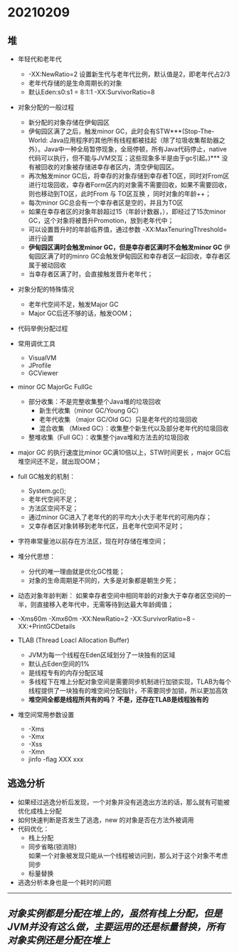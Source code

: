 # 20210209

## 堆
+ 年轻代和老年代
    + -XX:NewRatio=2 设置新生代与老年代比例，默认值是2，即老年代占2/3
    + 老年代存储的是生命周期长的对象
    + 默认Eden:s0:s1 = 8:1:1 -XX:SurvivorRatio=8

+ 对象分配的一般过程
    + 新分配的对象存储在伊甸园区
    + 伊甸园区满了之后，触发minor GC，此时会有STW***(Stop-The-World: Java应用程序的其他所有线程都被挂起（除了垃圾收集帮助器之外）。Java中一种全局暂停现象，全局停顿，所有Java代码停止，native代码可以执行，但不能与JVM交互；这些现象多半是由于gc引起。)*** 没有被回收的对象被存储进幸存者区内，清空伊甸园区。
    +  再次触发minor GC后，将幸存的对象存储到幸存者TO区，同时对From区进行垃圾回收，幸存者Form区内的对象需不需要回收，如果不需要回收，则也移动到TO区，此时From 与 TO区互换 ，同时对象的年龄++；
    + 每次minor GC总会有一个幸存者区是空的，并且为TO区
    + 如果在幸存者区的对象年龄超过15（年龄计数器，），即经过了15次minor GC，这个对象将被晋升Promotion，放到老年代中；
    + 可以设置晋升时的年龄临界值，通过参数 -XX:MaxTenuringThreshold=<N> 进行设置
    + **伊甸园区满时会触发minor GC，但是幸存者区满时不会触发minor GC** 伊甸园区满了时的minro GC会触发伊甸园区和幸存者区一起回收，幸存者区属于被动回收
    + 当幸存者区满了时，会直接触发晋升老年代；

+ 对象分配的特殊情况
    + 老年代空间不足，触发Major GC
    + Major GC后还不够的话，触发OOM；

+ 代码举例分配过程

+ 常用调优工具
    + VisualVM
    + JProfile
    + GCViewer

+ minor GC MajorGc FullGc
    + 部分收集：不是完整收集整个Java堆的垃圾回收
        + 新生代收集（minor GC/Young GC）
        + 老年代收集 （major GC/Old GC）只是老年代的垃圾回收
        + 混合收集 （Mixed GC）：收集整个新生代以及部分老年代的垃圾回收
    + 整堆收集（Full GC）：收集整个java堆和方法去的垃圾回收

+ major GC 的执行速度比minor GC满10倍以上，STW时间更长 ，major GC后堆空间还不足，就出现OOM；    

+ full GC触发的机制：
    + System.gc();
    + 老年代空间不足；
    + 方法区空间不足；
    + 通过minor GC进入了老年代的的平均大小大于老年代的可用内存；
    + 又幸存者区对象转移到老年代区，且老年代空间不足时；

+ 字符串常量池以前存在方法区，现在时存储在堆空间；
+ 堆分代思想：
    + 分代的唯一理由就是优化GC性能；
    + 对象的生命周期是不同的，大多是对象都是朝生夕死；

+ 动态对象年龄判断： 如果幸存者空间中相同年龄的对象大于幸存者区空间的一半，则直接移入老年代中，无需等待到达最大年龄阈值；
+ -Xms60m -Xmx60m -XX:NewRatio=2 -XX:SurvivorRatio=8 -XX:+PrintGCDetails


+ TLAB (Thread Loacl Allocation Buffer)
    + JVM为每一个线程在Eden区域划分了一块独有的区域
    + 默认占Eden空间的1%
    + 是线程专有的内存分配区域
    + 多线程下在堆上分配对象空间是需要同步机制进行加锁实现，TLAB为每个线程提供了一块独有的堆空间分配指针，不需要同步加锁，所以更加高效
    + **堆空间全都是线程所共有的吗？ 不是，还存在TLAB是线程独有的**

+ 堆空间常用参数设置
    + -Xms    
    + -Xmx
    + -Xss
    + -Xmn
    + jinfo -flag XXX xxx

## 逃逸分析
+ 如果经过逃逸分析后发现，一个对象并没有逃逸出方法的话，那么就有可能被优化成栈上分配
+ 如何快速判断是否发生了逃逸，new 的对象是否在方法外被调用
+ 代码优化：
    + 栈上分配
    + 同步省略(锁消除)<br>
    如果一个对象被发现只能从一个线程被访问到，那么对于这个对象不考虑同步
    + 标量替换
+ 逃逸分析本身也是一个耗时的问题    

---
## ***对象实例都是分配在堆上的，虽然有栈上分配，但是JVM并没有这么做，主要运用的还是标量替换，所有对象实例还是分配在堆上***